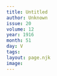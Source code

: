 ```yaml
---
title: Untitled
author: Unknown
issue: 20
volume: 12
year: 1916
month: 51
day: V
tags:
layout: page.njk
image:
---
```



